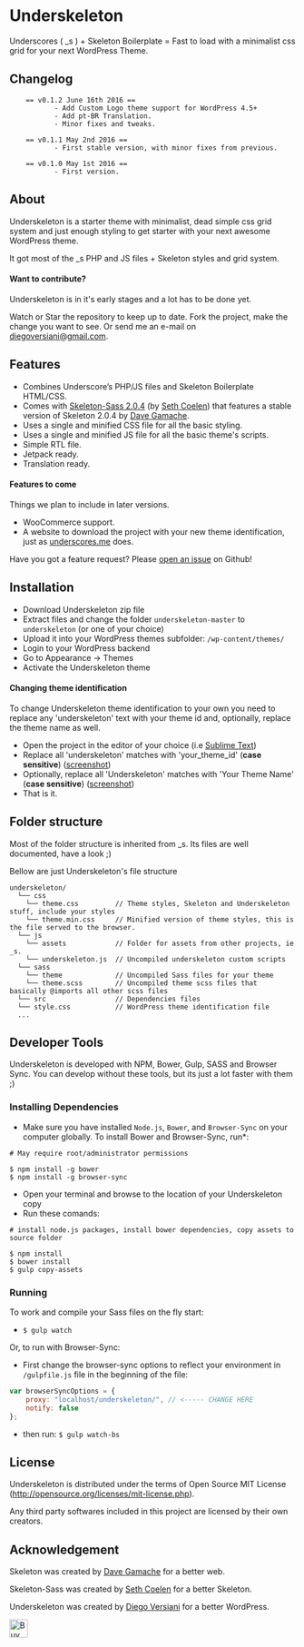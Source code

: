 # Underskeleton

Underscores ( _s ) + Skeleton Boilerplate = Fast to load with a minimalist css grid for your next WordPress Theme.

## Changelog

        == v0.1.2 June 16th 2016 ==
               - Add Custom Logo theme support for WordPress 4.5+
               - Add pt-BR Translation.
               - Minor fixes and tweaks.

        == v0.1.1 May 2nd 2016 ==
               - First stable version, with minor fixes from previous.

        == v0.1.0 May 1st 2016 ==
               - First version.

## About

Underskeleton is a starter theme with minimalist, dead simple css grid system and just enough styling to get starter with your next awesome WordPress theme.

It got most of the _s PHP and JS files + Skeleton styles and grid system.

#### Want to contribute?

Underskeleton is in it's early stages and a lot has to be done yet.

Watch or Star the repository to keep up to date. Fork the project, make the change you want to see. Or send me an e-mail on [diegoversiani@gmail.com](mailto:diegoversiani@gmail.com).

## Features

- Combines Underscore’s PHP/JS files and Skeleton Boilerplate HTML/CSS.
- Comes with [Skeleton-Sass 2.0.4](https://github.com/WhatsNewSaes/Skeleton-Sass) (by [Seth Coelen](http://sethcoelen.com/)) that features a stable version of Skeleton 2.0.4 by [Dave Gamache](http://www.davegamache.com).
- Uses a single and minified CSS file for all the basic styling.
- Uses a single and minified JS file for all the basic theme's scripts.
- Simple RTL file.
- Jetpack ready.
- Translation ready.

#### Features to come

Things we plan to include in later versions.

- WooCommerce support.
- A website to download the project with your new theme identification, just as [underscores.me](http://underscores.me) does.

Have you got a feature request? Please [open an issue](https://github.com/diegoversiani/underskeleton/issues) on Github!

## Installation

- Download Underskeleton zip file
- Extract files and change the folder `underskeleton-master` to `underskeleton` (or one of your choice)
- Upload it into your WordPress themes subfolder: `/wp-content/themes/`
- Login to your WordPress backend
- Go to Appearance → Themes
- Activate the Underskeleton theme

#### Changing theme identification

To change Underskeleton theme identification to your own you need to replace any 'underskeleton' text with your theme id and, optionally, replace the theme name as well.

- Open the project in the editor of your choice (i.e [Sublime Text](https://www.sublimetext.com/))
- Replace all 'underskeleton' matches with 'your_theme_id' (**case sensitive**) ([screenshot](http://getunderskeleton.com/images/replace_all_id.png))
- Optionally, replace all 'Underskeleton' matches with 'Your Theme Name' (**case sensitive**) ([screenshot](http://getunderskeleton.com/images/replace_all_name.png))
- That is it.

## Folder structure

Most of the folder structure is inherited from _s. Its files are well documented, have a look ;)

Bellow are just Underskeleton's file structure

```
underskeleton/
  └── css                            
    └── theme.css         // Theme styles, Skeleton and Underskeleton stuff, include your styles 
    └── theme.min.css     // Minified version of theme styles, this is the file served to the browser. 
  └── js
    └── assets            // Folder for assets from other projects, ie _s.
    └── underskeleton.js  // Uncompiled underskeleton custom scripts
  └── sass
    └── theme             // Uncompiled Sass files for your theme
    └── theme.scss        // Uncompiled theme scss files that basically @imports all other scss files
  └── src                 // Dependencies files
  └── style.css           // WordPress theme identification file
  ...
```

## Developer Tools

Underskeleton is developed with NPM, Bower, Gulp, SASS and Browser Sync. You can develop without these tools, but its just a lot faster with them ;)

### Installing Dependencies
- Make sure you have installed `Node.js`, `Bower`, and `Browser-Sync` on your computer globally. To install Bower and Browser-Sync, run*:
```
# May require root/administrator permissions

$ npm install -g bower
$ npm install -g browser-sync
```
- Open your terminal and browse to the location of your Underskeleton copy
- Run these comands:
```
# install node.js packages, install bower dependencies, copy assets to source folder

$ npm install
$ bower install
$ gulp copy-assets
```

### Running
To work and compile your Sass files on the fly start:

- `$ gulp watch`

Or, to run with Browser-Sync:

- First change the browser-sync options to reflect your environment in `/gulpfile.js` file in the beginning of the file:
```javascript
var browserSyncOptions = {
    proxy: "localhost/underskeleton/", // <----- CHANGE HERE
    notify: false
};
```
- then run: `$ gulp watch-bs`

## License

Underskeleton is distributed under the terms of Open Source MIT License (http://opensource.org/licenses/mit-license.php).

Any third party softwares included in this project are licensed by their own creators.

## Acknowledgement

Skeleton was created by [Dave Gamache](https://twitter.com/dhg) for a better web.

Skeleton-Sass was created by [Seth Coelen](http://sethcoelen.com) for a better Skeleton.

Underskeleton was created by [Diego Versiani](http://diegoversiani.me) for a better WordPress.

<a href='https://ko-fi.com/A0212ZQ' target='_blank'><img height='32' style='border:0px;height:32px;' src='https://az743702.vo.msecnd.net/cdn/kofi3.png?v=a' border='0' alt='Buy Me a Coffee at ko-fi.com' /></a>